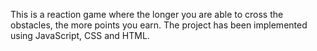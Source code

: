 This is a reaction game where the longer you are able to cross the obstacles, the more points you earn. The project has been implemented using JavaScript, CSS and HTML.
